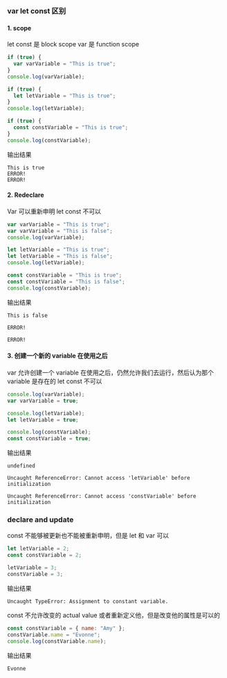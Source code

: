 ### var let const 区别

#### 1. scope

let const 是 block scope
var 是 function scope

```javascript
if (true) {
  var varVariable = "This is true";
}
console.log(varVariable);

if (true) {
  let letVariable = "This is true";
}
console.log(letVariable);

if (true) {
  const constVariable = "This is true";
}
console.log(constVariable);
```

输出结果

```
This is true
ERROR!
ERROR!
```

#### 2. Redeclare

Var 可以重新申明
let const 不可以

```javascript
var varVariable = "This is true";
var varVariable = "This is false";
console.log(varVariable);

let letVariable = "This is true";
let letVariable = "This is false";
console.log(letVariable);

const constVariable = "This is true";
const constVariable = "This is false";
console.log(constVariable);
```

输出结果

```
This is false

ERROR!

ERROR!

```

#### 3. 创建一个新的 variable 在使用之后

var 允许创建一个 variable 在使用之后，仍然允许我们去运行，然后认为那个 variable 是存在的
let const 不可以

```javascript
console.log(varVariable);
var varVariable = true;

console.log(letVariable);
let letVariable = true;

console.log(constVariable);
const constVariable = true;
```

输出结果

```
undefined

Uncaught ReferenceError: Cannot access 'letVariable' before initialization

Uncaught ReferenceError: Cannot access 'constVariable' before initialization
```

### declare and update

const 不能够被更新也不能被重新申明，但是 let 和 var 可以

```javascript
let letVariable = 2;
const constVariable = 2;

letVariable = 3;
constVariable = 3;
```

输出结果

```
Uncaught TypeError: Assignment to constant variable.
```

const 不允许改变的 actual value 或者重新定义他，但是改变他的属性是可以的

```javascript
const constVariable = { name: "Amy" };
constVariable.name = "Evonne";
console.log(constVariable.name);
```

输出结果

```
Evonne
```
